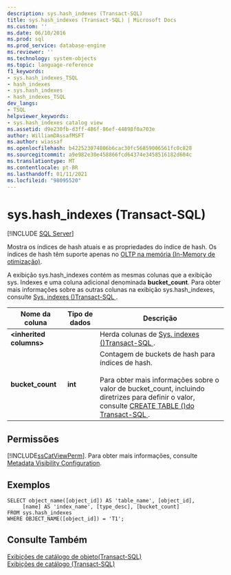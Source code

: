 ```yaml
---
description: sys.hash_indexes (Transact-SQL)
title: sys.hash_indexes (Transact-SQL) | Microsoft Docs
ms.custom: ''
ms.date: 06/10/2016
ms.prod: sql
ms.prod_service: database-engine
ms.reviewer: ''
ms.technology: system-objects
ms.topic: language-reference
f1_keywords:
- sys.hash_indexes_TSQL
- hash_indexes
- sys.hash_indexes
- hash_indexes_TSQL
dev_langs:
- TSQL
helpviewer_keywords:
- sys.hash_indexes catalog view
ms.assetid: d9e230fb-d3ff-486f-86ef-44898f0a703e
author: WilliamDAssafMSFT
ms.author: wiassaf
ms.openlocfilehash: b422523074806b6cac30fc56859006561fc0c828
ms.sourcegitcommit: a9e982e30e458866fcd64374e3458516182d604c
ms.translationtype: MT
ms.contentlocale: pt-BR
ms.lasthandoff: 01/11/2021
ms.locfileid: "98095520"
---
```

# <a name="syshash_indexes-transact-sql"></a>sys.hash_indexes (Transact-SQL)
[!INCLUDE [SQL Server](../../includes/applies-to-version/sqlserver.md)]

  Mostra os índices de hash atuais e as propriedades do índice de hash. Os índices de hash têm suporte apenas no [OLTP na memória &#40;In-Memory de otimização&#41;](../../relational-databases/in-memory-oltp/in-memory-oltp-in-memory-optimization.md).  
  
 A exibição sys.hash_indexes contém as mesmas colunas que a exibição sys. Indexes e uma coluna adicional denominada **bucket_count**. Para obter mais informações sobre as outras colunas na exibição sys.hash_indexes, consulte [Sys. indexes &#40;&#41;Transact-SQL ](../../relational-databases/system-catalog-views/sys-indexes-transact-sql.md).  
  
|Nome da coluna|Tipo de dados|Descrição|  
|-----------------|---------------|-----------------|  
|**\<inherited columns>**||Herda colunas de [Sys. indexes &#40;&#41;Transact-SQL ](../../relational-databases/system-catalog-views/sys-indexes-transact-sql.md).|  
|**bucket_count**|**int**|Contagem de buckets de hash para índices de hash.<br /><br /> Para obter mais informações sobre o valor de bucket_count, incluindo diretrizes para definir o valor, consulte [CREATE TABLE &#40;&#41;do Transact-SQL ](../../t-sql/statements/create-table-transact-sql.md).|  
  
## <a name="permissions"></a>Permissões  
 [!INCLUDE[ssCatViewPerm](../../includes/sscatviewperm-md.md)]. Para obter mais informações, consulte [Metadata Visibility Configuration](../../relational-databases/security/metadata-visibility-configuration.md).  
  
## <a name="examples"></a>Exemplos  
  
```  
SELECT object_name([object_id]) AS 'table_name', [object_id],  
     [name] AS 'index_name', [type_desc], [bucket_count]   
FROM sys.hash_indexes   
WHERE OBJECT_NAME([object_id]) = 'T1';  
```  
  
## <a name="see-also"></a>Consulte Também  
 [Exibições de catálogo de objeto&#40;Transact-SQL&#41;](../../relational-databases/system-catalog-views/object-catalog-views-transact-sql.md)   
 [Exibições de catálogo &#40;Transact-SQL&#41;](../../relational-databases/system-catalog-views/catalog-views-transact-sql.md)  
  
  
